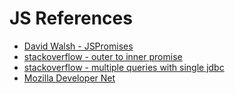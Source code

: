 # JS References

 - [David Walsh - JSPromises](https://davidwalsh.name/promises)
 - [stackoverflow - outer to inner promise](https://stackoverflow.com/questions/44083242/passing-resolve-reject-of-outer-promise-to-inner-promise)
 - [stackoverflow - multiple queries with single jdbc](https://stackoverflow.com/questions/21327012/execute-multiple-queries-using-a-single-jdbc-statement-object)
 - [Mozilla Developer Net](https://developer.mozilla.org/en-US/docs/Web/JavaScript/Guide)
